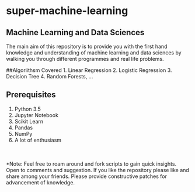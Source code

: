 # super-machine-learning

## <b>Machine Learning and Data Sciences </b>

The main aim of this repository is to provide you with the first hand knowledge and understanding of machine learning and data sciences by walking you through different programmes and real life problems.

##Algoriithsm Covered
	1. Linear Regression
	2. Logistic Regression
	3. Decision Tree
	4. Random Forests, ...

## Prerequisites
  1. Python 3.5
  2. Jupyter Notebook
  3. Scikit Learn
  4. Pandas
  5. NumPy
  6. A lot of enthusiasm
<br><br><br>

*Note: Feel free to roam around and fork scripts to gain quick insights. Open to comments and suggestion. If you like the repository please like and share among your friends.
Please provide constructive patches for advancement of knowledge.
